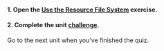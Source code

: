 <head><base target="_blank"> </head>

#### **1. Open the [Use the Resource File System](https://safe.my.trailhead.com/en/content/safe/modules/manage-fme-server-data-and-connections/exercise-use-the-resource-file-system?trail_id=create-data-integration-apps) exercise.**

  


#### **2. Complete the unit** [**challenge**](https://safe.my.trailhead.com/en/content/safe/modules/manage-fme-server-data-and-connections/exercise-use-the-resource-file-system?trail_id=create-data-integration-apps#challenge).

Go to the next unit when you've finished the quiz.


